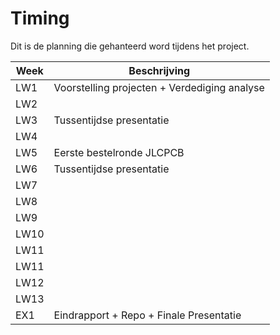 # Timing

Dit is de planning die gehanteerd word tijdens het project.

| Week | Beschrijving                                 |
| ---- | -------------------------------------------- |
| LW1  | Voorstelling projecten + Verdediging analyse |
| LW2  |                                              |
| LW3  | Tussentijdse presentatie                     |
| LW4  |                                              |
| LW5  | Eerste bestelronde JLCPCB                    |
| LW6  | Tussentijdse presentatie                     |
| LW7  |                                              |
| LW8  |                                              |
| LW9  |                                              |
| LW10 |                                              |
| LW11 |                                              |
| LW11 |                                              |
| LW12 |                                              |
| LW13 |                                              |
| EX1  | Eindrapport + Repo + Finale Presentatie      |
